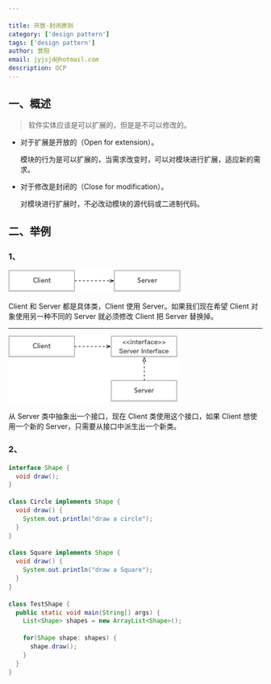 ```yaml
---

title: 开放-封闭原则
category: ['design pattern']
tags: ['design pattern']
author: 景阳
email: jyjsjd@hotmail.com
description: OCP
---
```


## 一、概述
> 软件实体应该是可以扩展的，但是是不可以修改的。

* 对于扩展是开放的（Open for extension）。

  模块的行为是可以扩展的，当需求改变时，可以对模块进行扩展，适应新的需求。

* 对于修改是封闭的（Close for modification）。

  对模块进行扩展时，不必改动模块的源代码或二进制代码。

## 二、举例
### 1、
![OCP1.png](/assets/img/OCP1.png)

Client 和 Server 都是具体类，Client 使用 Server。如果我们现在希望 Client 对象使用另一种不同的 Server 就必须修改 Client 把 Server 替换掉。

----------

![OCP2.png](/assets/img/OCP2.png)

从 Server 类中抽象出一个接口，现在 Client 类使用这个接口，如果 Client 想使用一个新的 Server，只需要从接口中派生出一个新类。

### 2、
```java
interface Shape {
  void draw();
}

class Circle implements Shape {
  void draw() {
    System.out.println("draw a circle");
  }
}

class Square implements Shape {
  void draw() {
    System.out.println("draw a Square");
  }
}

class TestShape {
  public static void main(String[] args) {
    List<Shape> shapes = new ArrayList<Shape>();

    for(Shape shape: shapes) {
      shape.draw();
    }
  }
}
```
